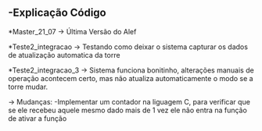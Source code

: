 -Explicação Código
---------------

*Master_21_07 -> Última Versão do Alef

*Teste2_integracao -> Testando como deixar o sistema capturar os dados de atualização automatica da torre

*Teste2_integracao_3 -> Sistema funciona bonitinho, alterações manuais de operação acontecem certo, mas não atualiza automaticamente o modo se a torre mudar.



-> Mudanças:
-Implementar um contador na liguagem C, para verificar que se ele recebeu aquele mesmo dado mais de 1 vez ele não entra na função de ativar a função